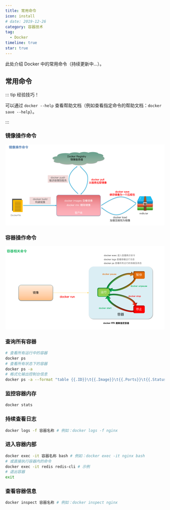 ```yaml
---
title: 常用命令
icon: install
# date: 2019-12-26
category: 容器技术
tag:
  - Docker
timeline: true
star: true
---
```


此处介绍 Docker 中的常用命令（持续更新中...）。

<!-- more -->

## 常用命令

::: tip 经验技巧！

可以通过 `docker --help` 查看帮助文档（例如查看指定命令的帮助文档：`docker save --help`）。

:::

### 镜像操作命令

![镜像操作命令](../assets/镜像操作命令.png)

### 容器操作命令

![容器相关命令](../assets/容器相关命令.png)

### 查询所有容器

```bash
# 查看所有运行中的容器
docker ps
# 查看所有状态下的容器
docker ps -a
# 格式化输出控制台信息
docker ps -a --format "table {{.ID}}\t{{.Image}}\t{{.Ports}}\t{{.Status}}\t{{.Names}}" # 只查看：容器ID、镜像版本、端口映射、容器状态、容器名称
```

### 监控容器内存

```bash
docker stats
```

### 持续查看日志

```bash
docker logs -f 容器名称 # 例如：docker logs -f nginx
```

### 进入容器内部

```bash
docker exec -it 容器名称 bash # 例如：docker exec -it nginx bash
# 或直接执行容器内的命令
docker exec -it redis redis-cli # 示例
# 退出容器
exit
```

### 查看容器信息

```bash
docker inspect 容器名称 # 例如：docker inspect nginx
```
